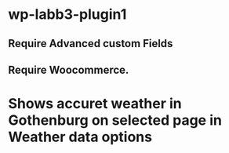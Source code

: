 # wp-labb3-plugin1

## Require Advanced custom Fields

## Require Woocommerce.

# Shows accuret weather in Gothenburg on selected page in Weather data options
